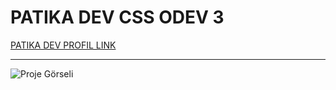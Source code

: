 # PATIKA DEV CSS ODEV 3
[PATIKA DEV PROFIL LINK](https://app.patika.dev/baskankeskin)

---

![Proje Görseli](/img/proje.jpg)



